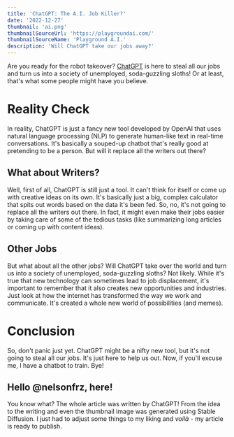 ```yaml
---
title: 'ChatGPT: The A.I. Job Killer?'
date: '2022-12-27'
thumbnail: 'ai.png'
thumbnailSourceUrl: 'https://playgroundai.com/'
thumbnailSourceName: 'Playground A.I.'
description: 'Will ChatGPT take our jobs away?'
---
```

Are you ready for the robot takeover? [ChatGPT](https://openai.com/blog/chatgpt/) is here to steal all our jobs and turn us into a society of unemployed, soda-guzzling sloths! Or at least, that's what some people might have you believe.

# Reality Check
In reality, ChatGPT is just a fancy new tool developed by OpenAI that uses natural language processing (NLP) to generate human-like text in real-time conversations. It's basically a souped-up chatbot that's really good at pretending to be a person. But will it replace all the writers out there?

## What about Writers?
Well, first of all, ChatGPT is still just a tool. It can't think for itself or come up with creative ideas on its own. It's basically just a big, complex calculator that spits out words based on the data it's been fed. So, no, it's not going to replace all the writers out there. In fact, it might even make their jobs easier by taking care of some of the tedious tasks (like summarizing long articles or coming up with content ideas).

## Other Jobs
But what about all the other jobs? Will ChatGPT take over the world and turn us into a society of unemployed, soda-guzzling sloths? Not likely. While it's true that new technology can sometimes lead to job displacement, it's important to remember that it also creates new opportunities and industries. Just look at how the internet has transformed the way we work and communicate. It's created a whole new world of possibilities (and memes).

# Conclusion
So, don't panic just yet. ChatGPT might be a nifty new tool, but it's not going to steal all our jobs. It's just here to help us out. Now, if you'll excuse me, I have a chatbot to train. Bye!

## Hello @nelsonfrz, here!
You know what? The whole article was written by ChatGPT! From the idea to the writing and even the thumbnail image was generated using Stable Diffusion. I just had to adjust some things to my liking and *voilà* - my article is ready to publish.